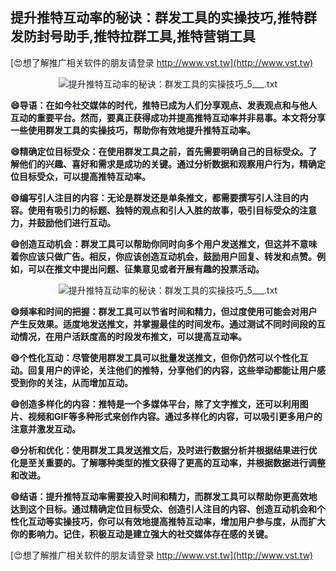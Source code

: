 ## **提升推特互动率的秘诀：群发工具的实操技巧,推特群发防封号助手,推特拉群工具,推特营销工具**

[😍想了解推广相关软件的朋友请登录 http://www.vst.tw](http://www.vst.tw)

 <center><img src="https://vst.tw/MP4/tuiguang/png/2.png" alt="提升推特互动率的秘诀：群发工具的实操技巧_5___.txt"></center>

**😄导语：在如今社交媒体的时代，推特已成为人们分享观点、发表观点和与他人互动的重要平台。然而，要真正获得成功并提高推特互动率并非易事。本文将分享一些使用群发工具的实操技巧，帮助你有效地提升推特互动率。**

**😄精确定位目标受众：在使用群发工具之前，首先需要明确自己的目标受众。了解他们的兴趣、喜好和需求是成功的关键。通过分析数据和观察用户行为，精确定位目标受众，可以提高推特互动率。**

**😄编写引人注目的内容：无论是群发还是单条推文，都需要撰写引人注目的内容。使用有吸引力的标题、独特的观点和引人入胜的故事，吸引目标受众的注意力，并鼓励他们进行互动。**

**😄创造互动机会：群发工具可以帮助你同时向多个用户发送推文，但这并不意味着你应该只做广告。相反，你应该创造互动机会，鼓励用户回复、转发和点赞。例如，可以在推文中提出问题、征集意见或者开展有趣的投票活动。**

 <center><img src="https://vst.tw/MP4/tuiguang/png/4.png" alt="提升推特互动率的秘诀：群发工具的实操技巧_5___.txt"></center>

**😄频率和时间的把握：群发工具可以节省时间和精力，但过度使用可能会对用户产生反效果。适度地发送推文，并掌握最佳的时间发布。通过测试不同时间段的互动情况，在用户活跃度高的时段发布推文，可以提高互动率。**

**😄个性化互动：尽管使用群发工具可以批量发送推文，但你仍然可以个性化互动。回复用户的评论，关注他们的推特，分享他们的内容，这些举动都能让用户感受到你的关注，从而增加互动。**

**😄创造多样化的内容：推特是一个多媒体平台，除了文字推文，还可以利用图片、视频和GIF等多种形式来创作内容。通过多样化的内容，可以吸引更多用户的注意并激发互动。**

**😄分析和优化：使用群发工具发送推文后，及时进行数据分析并根据结果进行优化是至关重要的。了解哪种类型的推文获得了更高的互动率，并根据数据进行调整和改进。**

**😄结语：提升推特互动率需要投入时间和精力，而群发工具可以帮助你更高效地达到这个目标。通过精确定位目标受众、创造引人注目的内容、创造互动机会和个性化互动等实操技巧，你可以有效地提高推特互动率，增加用户参与度，从而扩大你的影响力。记住，积极互动是建立强大的社交媒体存在感的关键。**

[😍想了解推广相关软件的朋友请登录 http://www.vst.tw](http://www.vst.tw)



